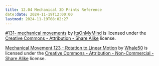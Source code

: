 ```yaml
---
title: 12.04 Mechanical 3D Prints Reference
date:date: 2024-11-19T12:00:00
lastmod: 2024-11-19T08:02:27
---
```


[#131- mechanical movements](https://www.thingiverse.com/thing:6815157)
by [ItsOnMyMind](https://www.thingiverse.com/ItsOnMyMind) is licensed under the [Creative Commons - Attribution - Share Alike](https://creativecommons.org/licenses/by-sa/3.0/) license.

[Mechanical Movement 123 - Rotation to Linear Motion](https://www.thingiverse.com/thing:4852473)
by [Whale50](https://www.thingiverse.com/Whale50) is licensed under the [Creative Commons - Attribution - Non-Commercial - Share Alike](https://creativecommons.org/licenses/by-nc-sa/4.0/) license.
